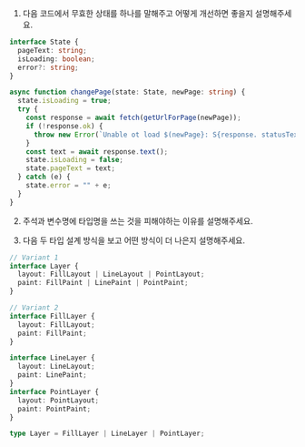 1. 다음 코드에서 무효한 상태를 하나를 말해주고 어떻게 개선하면 좋을지 설명해주세요.

```typescript
interface State {
  pageText: string;
  isLoading: boolean;
  error?: string;
}

async function changePage(state: State, newPage: string) {
  state.isLoading = true;
  try {
    const response = await fetch(getUrlForPage(newPage));
    if (!response.ok) {
      throw new Error(`Unable ot load $(newPage}: S{response. statusText}`);
    }
    const text = await response.text();
    state.isLoading = false;
    state.pageText = text;
  } catch (e) {
    state.error = "" + e;
  }
}
```

2. 주석과 변수명에 타입명을 쓰는 것을 피해야하는 이유를 설명해주세요.

3. 다음 두 타입 설계 방식을 보고 어떤 방식이 더 나은지 설명해주세요.

```typescript
// Variant 1
interface Layer {
  layout: FillLayout | LineLayout | PointLayout;
  paint: FillPaint | LinePaint | PointPaint;
}

// Variant 2
interface FillLayer {
  layout: FillLayout;
  paint: FillPaint;
}

interface LineLayer {
  layout: LineLayout;
  paint: LinePaint;
}
interface PointLayer {
  layout: PointLayout;
  paint: PointPaint;
}

type Layer = FillLayer | LineLayer | PointLayer;
```
